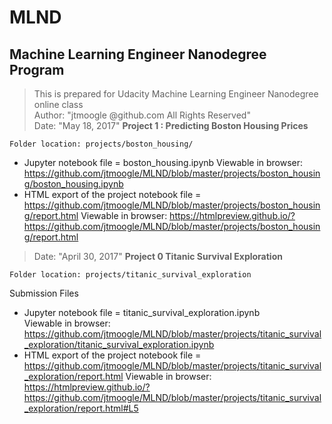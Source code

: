 # MLND 
## Machine Learning Engineer Nanodegree Program 
>This is prepared for Udacity Machine Learning Engineer Nanodegree online class   
>Author: "jtmoogle @github.com     All Rights Reserved"    
>Date: "May 18, 2017"
**Project 1 : Predicting Boston Housing Prices**

 	Folder location: projects/boston_housing/
  - Jupyter notebook file =  	boston_housing.ipynb
  Viewable in browser: https://github.com/jtmoogle/MLND/blob/master/projects/boston_housing/boston_housing.ipynb
  - HTML export of the project notebook file = https://github.com/jtmoogle/MLND/blob/master/projects/boston_housing/report.html
  Viewable in browser: https://htmlpreview.github.io/?https://github.com/jtmoogle/MLND/blob/master/projects/boston_housing/report.html
  

>Date: "April 30, 2017"
**Project 0 Titanic Survival Exploration**

 	Folder location: projects/titanic_survival_exploration
  Submission Files 
  - Jupyter notebook file = titanic_survival_exploration.ipynb  
  Viewable in browser: https://github.com/jtmoogle/MLND/blob/master/projects/titanic_survival_exploration/titanic_survival_exploration.ipynb
  - HTML export of the project notebook file = https://github.com/jtmoogle/MLND/blob/master/projects/titanic_survival_exploration/report.html
  Viewable in browser: https://htmlpreview.github.io/?https://github.com/jtmoogle/MLND/blob/master/projects/titanic_survival_exploration/report.html#L5
  
  
